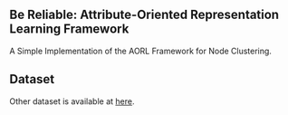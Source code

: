 ##  Be Reliable:  Attribute-Oriented Representation Learning Framework
A Simple Implementation of the AORL Framework for Node Clustering.


##  Dataset
Other dataset is available at [here](https://drive.google.com/drive/folders/1DQnq850E5xl_PDpV7XR_H904GxRFEW1K). 
